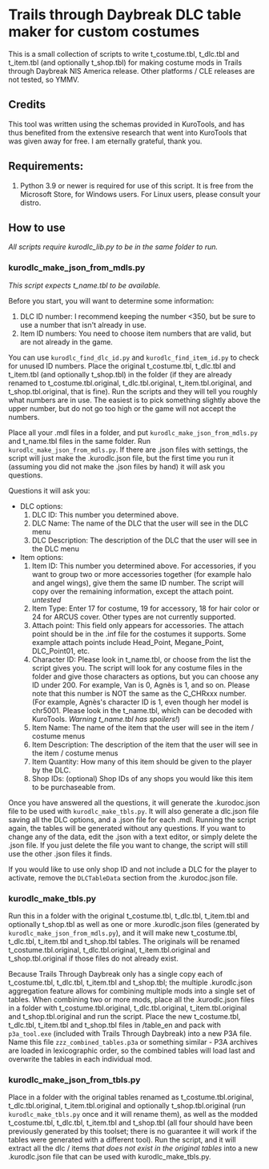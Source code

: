 # Trails through Daybreak DLC table maker for custom costumes

This is a small collection of scripts to write t_costume.tbl, t_dlc.tbl and t_item.tbl (and optionally t_shop.tbl) for making costume mods in Trails through Daybreak NIS America release.  Other platforms / CLE releases are not tested, so YMMV.

## Credits

This tool was written using the schemas provided in KuroTools, and has thus benefited from the extensive research that went into KuroTools that was given away for free.  I am eternally grateful, thank you.

## Requirements:
1. Python 3.9 or newer is required for use of this script.  It is free from the Microsoft Store, for Windows users.  For Linux users, please consult your distro.

## How to use

*All scripts require kurodlc_lib.py to be in the same folder to run.*

### kurodlc_make_json_from_mdls.py

*This script expects t_name.tbl to be available.*

Before you start, you will want to determine some information:
1. DLC ID number:  I recommend keeping the number <350, but be sure to use a number that isn't already in use.
2. Item ID numbers:  You need to choose item numbers that are valid, but are not already in the game.

You can use `kurodlc_find_dlc_id.py` and `kurodlc_find_item_id.py` to check for unused ID numbers.  Place the original t_costume.tbl, t_dlc.tbl and t_item.tbl (and optionally t_shop.tbl) in the folder (if they are already renamed to t_costume.tbl.original, t_dlc.tbl.original, t_item.tbl.original, and t_shop.tbl.original, that is fine).  Run the scripts and they will tell you roughly what numbers are in use.  The easiest is to pick something slightly above the upper number, but do not go too high or the game will not accept the numbers.

Place all your .mdl files in a folder, and put `kurodlc_make_json_from_mdls.py` and t_name.tbl files in the same folder.  Run `kurodlc_make_json_from_mdls.py`.  If there are .json files with settings, the script will just make the .kurodlc.json file, but the first time you run it (assuming you did not make the .json files by hand) it will ask you questions.

Questions it will ask you:
* DLC options:
	1. DLC ID:  This number you determined above.
	2. DLC Name:  The name of the DLC that the user will see in the DLC menu
	3. DLC Description:  The description of the DLC that the user will see in the DLC menu
* Item options:
	1. Item ID: This number you determined above.  For accessories, if you want to group two or more accessories together (for example halo and angel wings), give them the same ID number.  The script will copy over the remaining information, except the attach point.  *untested*
	2. Item Type: Enter 17 for costume, 19 for accessory, 18 for hair color or 24 for ARCUS cover.  Other types are not currently supported.
	3. Attach point: This field only appears for accessories.  The attach point should be in the .inf file for the costumes it supports.  Some example attach points include Head_Point, Megane_Point, DLC_Point01, etc.
	4. Character ID: Please look in t_name.tbl, or choose from the list the script gives you.  The script will look for any costume files in the folder and give those characters as options, but you can choose any ID under 200.  For example, Van is 0, Agnès is 1, and so on.  Please note that this number is NOT the same as the C_CHRxxx number.  (For example, Agnès's character ID is 1, even though her model is chr5001.  Please look in the t_name.tbl, which can be decoded with KuroTools.  *Warning t_name.tbl has spoilers!*)
	5. Item Name:  The name of the item that the user will see in the item / costume menus
	6. Item Description:  The description of the item that the user will see in the item / costume menus
	7. Item Quantity:  How many of this item should be given to the player by the DLC.
	8. Shop IDs:  (optional) Shop IDs of any shops you would like this item to be purchaseable from.

Once you have answered all the questions, it will generate the .kurodoc.json file to be used with `kurodlc_make_tbls.py`.  It will also generate a dlc.json file saving all the DLC options, and a .json file for each .mdl.  Running the script again, the tables will be generated without any questions.  If you want to change any of the data, edit the .json with a text editor, or simply delete the .json file.  If you just delete the file you want to change, the script will still use the other .json files it finds.

If you would like to use only shop ID and not include a DLC for the player to activate, remove the `DLCTableData` section from the .kurodoc.json file.

### kurodlc_make_tbls.py

Run this in a folder with the original t_costume.tbl, t_dlc.tbl, t_item.tbl and optionally t_shop.tbl as well as one or more .kurodlc.json files (generated by `kurodlc_make_json_from_mdls.py`), and it will make new t_costume.tbl, t_dlc.tbl, t_item.tbl and t_shop.tbl tables.  The originals will be renamed t_costume.tbl.original, t_dlc.tbl.original, t_item.tbl.original and t_shop.tbl.original if those files do not already exist.

Because Trails Through Daybreak only has a single copy each of t_costume.tbl, t_dlc.tbl, t_item.tbl and t_shop.tbl; the multiple .kurodlc.json aggregation feature allows for combining multiple mods into a single set of tables.  When combining two or more mods, place all the .kurodlc.json files in a folder with t_costume.tbl.original, t_dlc.tbl.original, t_item.tbl.original and t_shop.tbl.original and run the script.  Place the new t_costume.tbl, t_dlc.tbl, t_item.tbl and t_shop.tbl files in /table_en and pack with `p3a_tool.exe` (included with Trails Through Daybreak) into a new P3A file.  Name this file `zzz_combined_tables.p3a` or something similar - P3A archives are loaded in lexicographic order, so the combined tables will load last and overwrite the tables in each individual mod.

### kurodlc_make_json_from_tbls.py

Place in a folder with the original tables renamed as t_costume.tbl.original, t_dlc.tbl.original, t_item.tbl.original and optionally t_shop.tbl.original (run `kurodlc_make_tbls.py` once and it will rename them), as well as the modded t_costume.tbl, t_dlc.tbl, t_item.tbl and t_shop.tbl (all four should have been previously generated by this toolset; there is no guarantee it will work if the tables were generated with a different tool).  Run the script, and it will extract all the dlc / items *that does not exist in the original tables* into a new .kurodlc.json file that can be used with kurodlc_make_tbls.py.